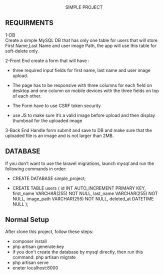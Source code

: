 <p align="center">SIMPLE PROJECT</p>



## REQUIRMENTS

1-DB  
Create a simple MySQL DB that has only one table for users that will store First Name,Last Name and user image Path, the app will use this table for soft-delete only. 
 

2-Front End 
create a form that will have :   
- three required input fields for first name, last name and user image upload. 

- The page has to be responsive with three columns for each field on desktop and one column on mobile devices with the three fields on top of each other. 

- The Form have to use CSRF token security  
 
- use JS to make sure it’s a valid image before upload and then display thumbnail for the uploaded image 
 

3-Back End 
Handle form submit and save to DB and make sure that the uploaded file is an image and is not larger than 2MB.

## DATABASE

If you don't want to use the laravel migrations, launch *mysql* and run the following commands in order:
- CREATE DATABASE simple_project;

- CREATE TABLE users (
  id INT AUTO_INCREMENT PRIMARY KEY,
  first_name VARCHAR(255) NOT NULL,
  last_name VARCHAR(255) NOT NULL,
  image_path VARCHAR(255) NOT NULL,
  deleted_at DATETIME NULL
);

## Normal Setup
After clone this project, follow these steps:
- composer install
- php artisan generate:key
- if you don't create the database by mysql directly,  then run this command:
  php artisan migrate
- php artisan serve
- eneter localhost:8000


